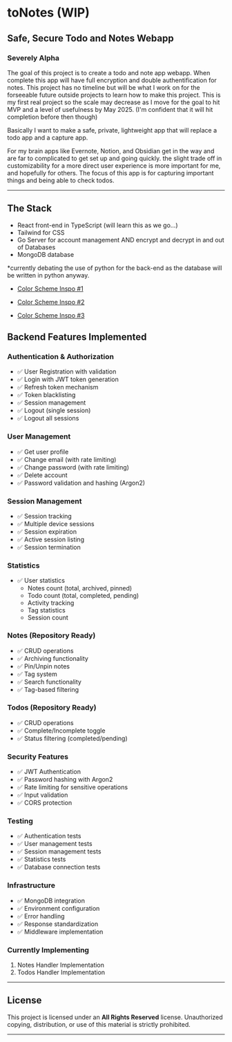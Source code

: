# toNotes (WIP)
## Safe, Secure Todo and Notes Webapp
### **Severely Alpha**

The goal of this project is to create a todo and note app webapp. When complete this app will have full encryption and double authentification for notes. This project has no timeline but will be what I work on for the forseeable future outside projects to learn how to make this project. This is my first real project so the scale may decrease as I move for the goal to hit MVP and a level of usefulness by May 2025. (I'm confident that it will hit completion before then though)

Basically I want to make a safe, private, lightweight app that will replace a todo app and a capture app.

For my brain apps like Evernote, Notion, and Obsidian get in the way and are far to complicated to get set up and going quickly. the slight trade off in customizability for a more direct user experience is more important for me, and hopefully for others. The focus of this app is for capturing important things and being able to check todos.

___

## The Stack

- React front-end in TypeScript (will learn this as we go...)
- Tailwind for CSS
- Go Server for account management AND encrypt and decrypt in and out of Databases
- MongoDB database

*currently debating the use of python for the back-end as the database will be written in python anyway.

- [Color Scheme Inspo #1](https://www.color-hex.com/color-palette/1016895)

- [Color Scheme Inspo #2](https://www.color-hex.com/color-palette/60652)

- [Color Scheme Inspo #3](https://www.color-hex.com/color-palette/3307)



## Backend Features Implemented

### Authentication & Authorization
- ✅ User Registration with validation
- ✅ Login with JWT token generation
- ✅ Refresh token mechanism
- ✅ Token blacklisting
- ✅ Session management
- ✅ Logout (single session)
- ✅ Logout all sessions

### User Management
- ✅ Get user profile
- ✅ Change email (with rate limiting)
- ✅ Change password (with rate limiting)
- ✅ Delete account
- ✅ Password validation and hashing (Argon2)

### Session Management
- ✅ Session tracking
- ✅ Multiple device sessions
- ✅ Session expiration
- ✅ Active session listing
- ✅ Session termination

### Statistics
- ✅ User statistics
  - Notes count (total, archived, pinned)
  - Todo count (total, completed, pending)
  - Activity tracking
  - Tag statistics
  - Session count

### Notes (Repository Ready)
- ✅ CRUD operations
- ✅ Archiving functionality
- ✅ Pin/Unpin notes
- ✅ Tag system
- ✅ Search functionality
- ✅ Tag-based filtering

### Todos (Repository Ready)
- ✅ CRUD operations
- ✅ Complete/Incomplete toggle
- ✅ Status filtering (completed/pending)

### Security Features
- ✅ JWT Authentication
- ✅ Password hashing with Argon2
- ✅ Rate limiting for sensitive operations
- ✅ Input validation
- ✅ CORS protection

### Testing
- ✅ Authentication tests
- ✅ User management tests
- ✅ Session management tests
- ✅ Statistics tests
- ✅ Database connection tests

### Infrastructure
- ✅ MongoDB integration
- ✅ Environment configuration
- ✅ Error handling
- ✅ Response standardization
- ✅ Middleware implementation

### Currently Implementing
1. Notes Handler Implementation
2. Todos Handler Implementation


---

## License
This project is licensed under an **All Rights Reserved** license. Unauthorized copying, distribution, or use of this material is strictly prohibited.

---
